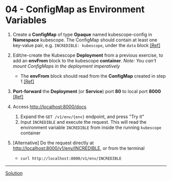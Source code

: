 # 04 - ConfigMap as Environment Variables

1. Create a **ConfigMap** of type **Opaque** named kubescope-config in **Namespace** kubescope. The ConfigMap should contain at least one key-value pair, e.g. `INCREDIBLE: kubescope`, under the `data` block [[Ref]](https://kubernetes.io/docs/concepts/configuration/configmap/#using-configmaps-as-environment-variables)

1. Edit/re-create the Kubescope **Deployment** from a previous exercise, to add an **envFrom** block to the kubescope **container**. _Note: You can't mount ConfigMaps in the deployment imperatively_
    - The **envFrom** block should read from the **ConfigMap** created in step 1 [[Ref]](https://kubernetes.io/docs/tasks/configure-pod-container/configure-pod-configmap/#configure-all-key-value-pairs-in-a-configmap-as-container-environment-variables)

1. **Port-forward** the **Deployment** (or **Service**) port **80** to local port **8000** [[Ref]](https://kubernetes.io/docs/tasks/access-application-cluster/port-forward-access-application-cluster/#forward-a-local-port-to-a-port-on-the-pod)

1. Access [http://localhost:8000/docs](http://localhost:8000/docs)
    1. Expand the `GET /v1/env/{env}` endpoint, and press "Try it"
    1. Input `INCREDIBLE` and execute the request. This will read the environment variable `INCREDIBLE` from inside the running `kubescope` container

1. [Alternative] Do the request directly at [http://localhost:8000/v1/env/INCREDIBLE](http://localhost:8000/v1/env/INCREDIBLE), or from the terminal
    - ```bash
      curl http://localhost:8000/v1/env/INCREDIBLE
      ```

---
[Solution](./solution.md)
